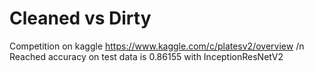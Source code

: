 # Cleaned vs Dirty
Competition on kaggle https://www.kaggle.com/c/platesv2/overview 
/n Reached accuracy on test data is 0.86155 with InceptionResNetV2
